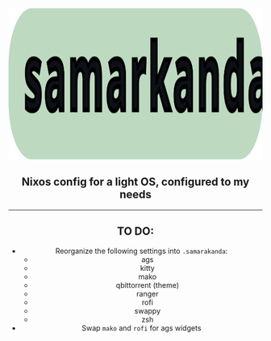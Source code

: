 <div align = center>

<img src="./.git_resources/samarkanda.svg" width="750" height="300" alt="banner">

<br>

## Nixos config for a light OS, configured to my needs
---
## TO DO:

+ Reorganize the following settings into `.samarakanda`:
	+ ags
	+ kitty
	+ mako
	+ qbittorrent (theme)
	+ ranger
	+ rofi
	+ swappy
	+ zsh
+ Swap `mako` and `rofi` for ags widgets 
